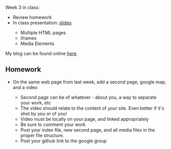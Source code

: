 Week 3 in class:
<ul>
<li>Review homework</li>
<li>In class presentation: <a href="https://docs.google.com/presentation/d/1r9DP7RHcFTbh4KLrIBtOSkA_GH4-QWbPKAsgn3BTEFM/edit#slide=id.p">slides</a></li>
<ul>
<li>Multiple HTML pages</li>
<li>iframes</li>
<li>Media Elements</li>
</ul>
</ul>
<p>My blog can be found online <a href="http://104.131.210.180:8090/index.html">here</a>.</p>

<h2>Homework</h2>
<ul>
<li>On the same web page from last week, add a second page, google map, and a video</li>
<ul>
<li>Second page can be of whatever - about you, a way to separate your work, etc</li>
<li>The video should relate to the content of your site. Even better if it's shot by you or of you!</li>
<li>Video must be locally on your page, and linked appropriately</li>
<li>Be sure to comment your work</li>
<li>Post your index file, new second page, and all media files in the proper file structure. </li>
<li>Post your github link to the google group</li>
</ul>
</ul>

